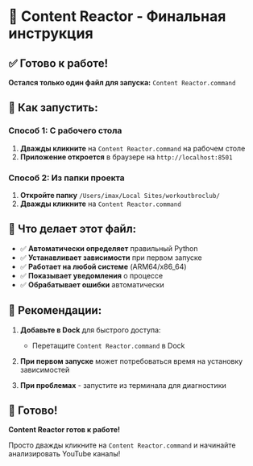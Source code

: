 # 🎉 Content Reactor - Финальная инструкция

## ✅ Готово к работе!

**Остался только один файл для запуска:** `Content Reactor.command`

## 🚀 Как запустить:

### Способ 1: С рабочего стола
1. **Дважды кликните** на `Content Reactor.command` на рабочем столе
2. **Приложение откроется** в браузере на `http://localhost:8501`

### Способ 2: Из папки проекта
1. **Откройте папку** `/Users/imax/Local Sites/workoutbroclub/`
2. **Дважды кликните** на `Content Reactor.command`

## 🔧 Что делает этот файл:

- ✅ **Автоматически определяет** правильный Python
- ✅ **Устанавливает зависимости** при первом запуске
- ✅ **Работает на любой системе** (ARM64/x86_64)
- ✅ **Показывает уведомления** о процессе
- ✅ **Обрабатывает ошибки** автоматически

## 🎯 Рекомендации:

1. **Добавьте в Dock** для быстрого доступа:
   - Перетащите `Content Reactor.command` в Dock
   
2. **При первом запуске** может потребоваться время на установку зависимостей

3. **При проблемах** - запустите из терминала для диагностики

## 🎊 Готово!

**Content Reactor готов к работе!** 

Просто дважды кликните на `Content Reactor.command` и начинайте анализировать YouTube каналы!


















